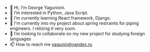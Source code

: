 - 👋 Hi, I’m George Yagunioni. 
- 👀 I’m interested in Python, Java Script.
- 🌱 I’m currently learning React framework, Django.
- 🌱 I'm currently into my project about spring restraints for piping engineers. I relizing it very soon.
- 💞️ I’m looking to collaborate on my new project for studying foreign languages
- 📫 How to reach me yagunin@yandex.ru

<!---
georgeyagunin/georgeyagunin is a ✨ special ✨ repository because its `README.md` (this file) appears on your GitHub profile.
You can click the Preview link to take a look at your changes.
--->
